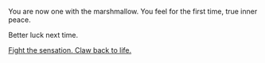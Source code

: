 You are now one with the marshmallow. You feel for the first time, true inner peace.

Better luck next time.

[Fight the sensation.  Claw back to life.](../../../marshmallow.md)